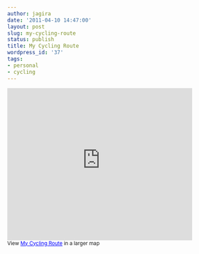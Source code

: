 ```yaml
---
author: jagira
date: '2011-04-10 14:47:00'
layout: post
slug: my-cycling-route
status: publish
title: My Cycling Route
wordpress_id: '37'
tags:
- personal
- cycling
---
```


<iframe width="425" height="350" frameborder="0" scrolling="no" marginheight="0" marginwidth="0" src="http://maps.google.com/maps/ms?hl=en&amp;ie=UTF8&amp;oe=UTF8&amp;msa=0&amp;msid=209136093361270082931.0004a0914faa687cb33a8&amp;t=m&amp;ll=28.640449,77.160566&amp;spn=0.019774,0.022874&amp;output=embed"></iframe><br/><small>View <a href="http://maps.google.com/maps/ms?hl=en&amp;ie=UTF8&amp;oe=UTF8&amp;msa=0&amp;msid=209136093361270082931.0004a0914faa687cb33a8&amp;t=m&amp;ll=28.640449,77.160566&amp;spn=0.019774,0.022874&amp;source=embed" style="color:#0000FF;text-align:left">My Cycling Route</a> in a larger map</small>



